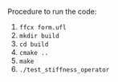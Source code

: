 Procedure to run the code:

1. `ffcx form.ufl`
2. `mkdir build`
3. `cd build`
4. `cmake ..`
5. `make`
6. `./test_stiffness_operator`
